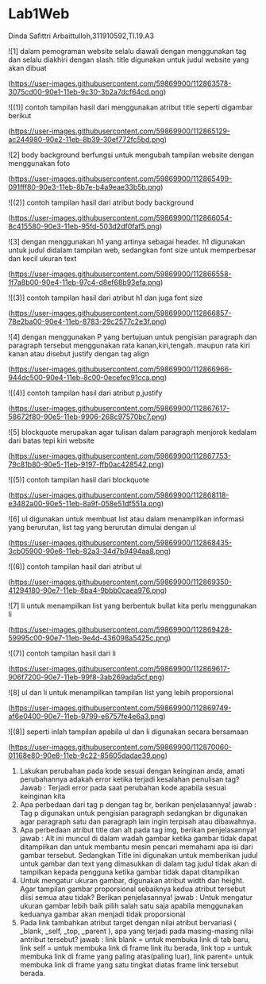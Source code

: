 # Lab1Web
Dinda Safittri Arbaittulloh,311910592,TI.19.A3

![1] dalam pemograman website selalu diawali dengan menggunakan tag dan selalu diakhiri dengan slash. title digunakan untuk judul website yang akan dibuat

(https://user-images.githubusercontent.com/59869900/112863578-3075cd00-90e1-11eb-9c30-3b2a7dcf64cd.png)

![(1)] contoh tampilan hasil dari menggunakan atribut title seperti digambar berikut

(https://user-images.githubusercontent.com/59869900/112865129-ac244980-90e2-11eb-8b39-30ef772fc5bd.png)

![2] body background berfungsi untuk mengubah tampilan website dengan menggunakan foto

(https://user-images.githubusercontent.com/59869900/112865499-091fff80-90e3-11eb-8b7e-b4a9eae33b5b.png)

![(2)] contoh tampilan hasil dari atribut body background

(https://user-images.githubusercontent.com/59869900/112866054-8c415580-90e3-11eb-95fd-503d2df0faf5.png)

![3] dengan menggunakan h1 yang artinya sebagai header. h1 digunakan untuk judul didalam tampilan web, sedangkan font size untuk memperbesar dan kecil ukuran text

(https://user-images.githubusercontent.com/59869900/112866558-1f7a8b00-90e4-11eb-97c4-d8ef68b93efa.png)

![(3)] contoh tampilan hasil dari atribut h1 dan juga font size

(https://user-images.githubusercontent.com/59869900/112866857-78e2ba00-90e4-11eb-8783-29c2577c2e3f.png)

![4] dengan menggunakan P yang bertujuan untuk pengisian paragraph dan paragraph tersebut menggunakan rata kanan,kiri,tengah. maupun rata kiri kanan atau disebut justify dengan tag align 

(https://user-images.githubusercontent.com/59869900/112866966-944dc500-90e4-11eb-8c00-0ecefec91cca.png)

![(4)] contoh tampilan hasil dari atribut p,justify

(https://user-images.githubusercontent.com/59869900/112867617-58672f80-90e5-11eb-9906-268c97570bc7.png)

![5] blockquote merupakan agar tulisan dalam paragraph menjorok kedalam dari batas tepi kiri website

(https://user-images.githubusercontent.com/59869900/112867753-79c81b80-90e5-11eb-9197-ffb0ac428542.png)

![(5)] contoh tampilan hasil dari blockquote

(https://user-images.githubusercontent.com/59869900/112868118-e3482a00-90e5-11eb-8a9f-058e51df551a.png)

![6] ul digunakan untuk membuat list atau dalam menampilkan informasi yang berurutan, list tag yang berurutan dimulai dengan ul

(https://user-images.githubusercontent.com/59869900/112868435-3cb05900-90e6-11eb-82a3-34d7b9494aa8.png)

![(6)] contoh tampilan hasil dari atribut ul

(https://user-images.githubusercontent.com/59869900/112869350-41294180-90e7-11eb-8ba4-9bbb0caea976.png)

![7] li untuk menampilkan list yang berbentuk bullat kita perlu menggunakan li

(https://user-images.githubusercontent.com/59869900/112869428-59995c00-90e7-11eb-9e4d-436098a5425c.png)

![(7)] contoh tampilan hasil dari li

(https://user-images.githubusercontent.com/59869900/112869617-906f7200-90e7-11eb-99f8-3ab269ada5cf.png)

![8] ul dan li untuk menampilkan tampilan list yang lebih proporsional

(https://user-images.githubusercontent.com/59869900/112869749-af6e0400-90e7-11eb-9799-e6757fe4e6a3.png)

![(8)] seperti inlah tampilan apabila ul dan li digunakan secara bersamaan

(https://user-images.githubusercontent.com/59869900/112870060-01168e80-90e8-11eb-9c22-85605dadae39.png)

1. Lakukan perubahan pada kode sesuai dengan keinginan anda, amati perubahannya adakah 
error ketika terjadi kesalahan penulisan tag? 
Jawab : Terjadi error pada saat perubahan kode apabila sesuai keinginan kita
2. Apa perbedaan dari tag p dengan tag br, berikan penjelasannya!
jawab : Tag p digunakan untuk pengisian paragraph sedangkan br digunakan agar paragraph satu dan paragraph lain ingin terpisah atau dibawahnya.
3. Apa perbedaan atribut title dan alt pada tag img, berikan penjelasannya!
jawab : Alt ini muncul di dalam wadah gambar ketika gambar tidak dapat ditampilkan dan untuk membantu mesin pencari memahami apa isi dari gambar tersebut. Sedangkan Title ini digunakan untuk memberikan judul untuk gambar dan text yang dimasukkan di dalam tag judul tidak akan di tampilkan kepada pengguna ketika gambar tidak dapat ditampilkan
4. Untuk mengatur ukuran gambar, digunakan atribut width dan height. Agar tampilan gambar 
proporsional sebaiknya kedua atribut tersebut diisi semua atau tidak? Berikan penjelasannya!
jawab : Untuk mengatur ukuran gambar lebih baik pilih salah satu saja apabila menggunakan keduanya gambar akan menjadi tidak proporsional
5. Pada link tambahkan atribut target dengan nilai atribut bervariasi ( _blank, _self, _top, 
_parent ), apa yang terjadi pada masing-masing nilai antribut tersebut?
jawab : link blank = untuk membuka link di tab baru,
        link self  = untuk membuka link di frame link itu berada,
        link top   = untuk membuka link di frame yang paling atas(paling luar),
        link parent= untuk membuka link di frame yang satu tingkat diatas frame link tersebut berada.
